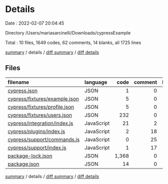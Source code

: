 # Details

Date : 2022-02-07 20:04:45

Directory /Users/mariasarcinelli/Downloads/cypressExample

Total : 10 files,  1649 codes, 62 comments, 14 blanks, all 1725 lines

[summary](results.md) / details / [diff summary](diff.md) / [diff details](diff-details.md)

## Files
| filename | language | code | comment | blank | total |
| :--- | :--- | ---: | ---: | ---: | ---: |
| [cypress.json](/cypress.json) | JSON | 1 | 0 | 1 | 2 |
| [cypress/fixtures/example.json](/cypress/fixtures/example.json) | JSON | 5 | 0 | 1 | 6 |
| [cypress/fixtures/profile.json](/cypress/fixtures/profile.json) | JSON | 5 | 0 | 0 | 5 |
| [cypress/fixtures/users.json](/cypress/fixtures/users.json) | JSON | 232 | 0 | 0 | 232 |
| [cypress/integration/index.js](/cypress/integration/index.js) | JavaScript | 21 | 2 | 3 | 26 |
| [cypress/plugins/index.js](/cypress/plugins/index.js) | JavaScript | 2 | 18 | 3 | 23 |
| [cypress/support/commands.js](/cypress/support/commands.js) | JavaScript | 0 | 25 | 1 | 26 |
| [cypress/support/index.js](/cypress/support/index.js) | JavaScript | 1 | 17 | 3 | 21 |
| [package-lock.json](/package-lock.json) | JSON | 1,368 | 0 | 1 | 1,369 |
| [package.json](/package.json) | JSON | 14 | 0 | 1 | 15 |

[summary](results.md) / details / [diff summary](diff.md) / [diff details](diff-details.md)